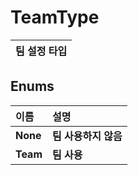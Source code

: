 # **TeamType**

| **팀 설정 타입** |
| :--- |
## **Enums**

| **이름**| **설명** |
| :--- | :--- |
| **None** | **팀 사용하지 않음** | 
| **Team** | **팀 사용** | 
